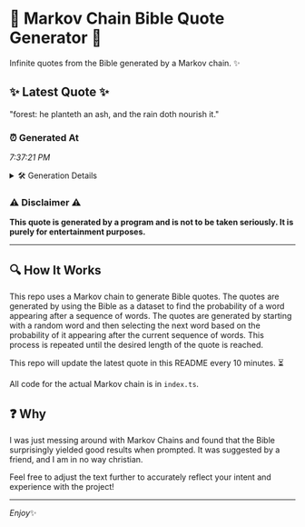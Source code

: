 # 📖 Markov Chain Bible Quote Generator 📖

Infinite quotes from the Bible generated by a Markov chain. ✨

## ✨ Latest Quote ✨
"forest: he planteth an ash, and the rain doth nourish it."

### ⏰ Generated At
*7:37:21 PM*

<details>
    <summary>🛠️ Generation Details</summary>
    <p>
        <strong>🌱 Seed:</strong> forest:<br>
        <strong>🔄 Iterations:</strong> 10<br>
        <strong>📜 Context History:</strong><br>[ forest: ]: he<br>[ forest:, he ]: planteth<br>[ forest:, he, planteth ]: an<br>[ forest:, he, planteth, an ]: ash,<br>[ forest:, he, planteth, an, ash, ]: and<br>[ forest:, he, planteth, an, ash,, and ]: the<br>[ he, planteth, an, ash,, and, the ]: rain<br>[ planteth, an, ash,, and, the, rain ]: doth<br>[ an, ash,, and, the, rain, doth ]: nourish<br>[ ash,, and, the, rain, doth, nourish ]: it.<br>
    </p>
</details>

### ⚠️ Disclaimer ⚠️
**This quote is generated by a program and is not to be taken seriously. It is purely for entertainment purposes.**

---

## 🔍 How It Works

This repo uses a Markov chain to generate Bible quotes. The quotes are generated by using the Bible as a dataset to find the probability of a word appearing after a sequence of words. The quotes are generated by starting with a random word and then selecting the next word based on the probability of it appearing after the current sequence of words. This process is repeated until the desired length of the quote is reached.

This repo will update the latest quote in this README every 10 minutes. ⏳

All code for the actual Markov chain is in `index.ts`.

## ❓ Why

I was just messing around with Markov Chains and found that the Bible surprisingly yielded good results when prompted. 
It was suggested by a friend, and I am in no way christian.

Feel free to adjust the text further to accurately reflect your intent and experience with the project!

---

*Enjoy*✨
